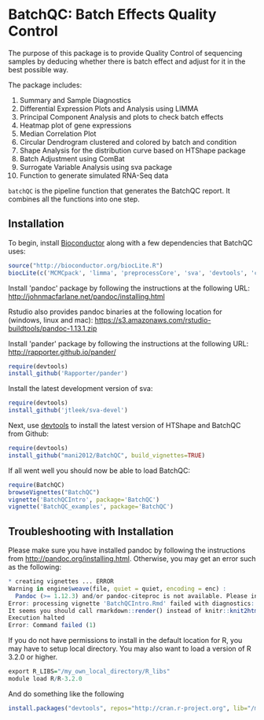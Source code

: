 BatchQC: Batch Effects Quality Control
======================================

The purpose of this package is to provide Quality Control of sequencing samples by deducing whether there is batch effect and adjust for it in the best possible way.

The package includes:

1. Summary and Sample Diagnostics
2. Differential Expression Plots and Analysis using LIMMA
3. Principal Component Analysis and plots to check batch effects
4. Heatmap plot of gene expressions
5. Median Correlation Plot
6. Circular Dendrogram clustered and colored by batch and condition
7. Shape Analysis for the distribution curve based on HTShape package
8. Batch Adjustment using ComBat
9. Surrogate Variable Analysis using sva package
10. Function to generate simulated RNA-Seq data

`batchQC` is the pipeline function that generates the BatchQC report. It combines all the functions into one step.

## Installation

To begin, install [Bioconductor](http://www.bioconductor.org/) along with a
few dependencies that BatchQC uses:

```r
source("http://bioconductor.org/biocLite.R")
biocLite(c('MCMCpack', 'limma', 'preprocessCore', 'sva', 'devtools', 'corpcor', 'matrixStats', 'shiny', 'ggvis', 'd3heatmap', 'reshape2', 'moments', 'rmarkdown', 'pander', 'gplots'))
```
Install 'pandoc' package by following the instructions at the following URL:
http://johnmacfarlane.net/pandoc/installing.html

Rstudio also provides pandoc binaries at the following location for (windows, linux and mac):
https://s3.amazonaws.com/rstudio-buildtools/pandoc-1.13.1.zip 

Install 'pander' package by following the instructions at the following URL:
http://rapporter.github.io/pander/

```r
require(devtools)
install_github('Rapporter/pander')
```
Install the latest development version of sva:
```r
require(devtools)
install_github('jtleek/sva-devel')
```

Next, use [devtools](https://github.com/hadley/devtools) to install the latest
version of HTShape and BatchQC from Github:
```r
require(devtools)
install_github("mani2012/BatchQC", build_vignettes=TRUE)
```

If all went well you should now be able to load BatchQC:
```r
require(BatchQC)
browseVignettes("BatchQC")
vignette('BatchQCIntro', package='BatchQC')
vignette('BatchQC_examples', package='BatchQC')
```

## Troubleshooting with Installation

Please make sure you have installed pandoc by following the instructions from http://pandoc.org/installing.html. Otherwise, you may get an error such as the following:

```r
* creating vignettes ... ERROR
Warning in engine$weave(file, quiet = quiet, encoding = enc) :
  Pandoc (>= 1.12.3) and/or pandoc-citeproc is not available. Please install both.
Error: processing vignette 'BatchQCIntro.Rmd' failed with diagnostics:
It seems you should call rmarkdown::render() instead of knitr::knit2html() because BatchQCIntro.Rmd appears to be an R Markdown v2 document.
Execution halted
Error: Command failed (1)
```

If you do not have permissions to install in the default location for R, you may have to setup local directory. You may also want to load a version of R 3.2.0 or higher.
```r
export R_LIBS="/my_own_local_directory/R_libs"
module load R/R-3.2.0
```

And do something like the following
```r
install.packages("devtools", repos="http://cran.r-project.org", lib="/my_own_local_directory/R_libs")
```
